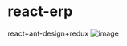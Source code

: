 # react-erp
react+ant-design+redux
![image](https://github.com/yt7649757/react-erp/src/asset/img/1.gif)
